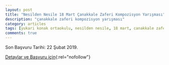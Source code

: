 ```yaml
---
layout: post
title: "Nesilden Nesile 18 Mart Çanakkale Zaferi Kompozisyon Yarışması"
description: "çanakkale zaferi kompozisyon yarışması"
category: articles
tags: [yukari konak ortaokulu, nesilden nesile, 18 mart, canakkale zaferi, kompozisyon yarismasi]
comments: true
---
```


Son Başvuru Tarihi: 22 Şubat 2019.

[Detaylar ve Başvuru için](https://www.guncel-egitim.org/nesilden-nesile-18-mart-canakkale-zaferi-kompozisyon-yarismasi/){:rel="nofollow"}